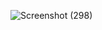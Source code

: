![Screenshot (298)](https://github.com/user-attachments/assets/95107912-7592-4928-bb07-2638c20c328f)
